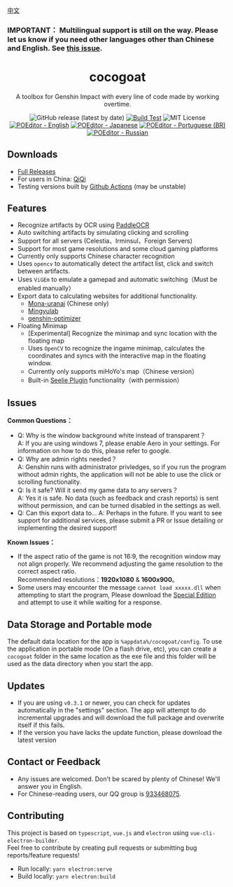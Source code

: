 [中文](https://github.com/YuehaiTeam/cocogoat/blob/main/README.md)
### IMPORTANT： Multilingual support is still on the way. Please let us know if you need other languages other than Chinese and English. See [this issue](https://github.com/YuehaiTeam/cocogoat/issues/6).

<div align="center">

# cocogoat  
A toolbox for Genshin Impact with every line of code made by working overtime.

![GitHub release (latest by date)](https://img.shields.io/github/v/release/YuehaiTeam/cocogoat)
[![Build Test](https://github.com/YuehaiTeam/cocogoat/actions/workflows/build-test.yml/badge.svg)](https://github.com/YuehaiTeam/cocogoat/actions/workflows/build-test.yml)
![MIT License](https://shields.io/badge/license-MIT-green)
[![POEditor - English](https://img.shields.io/poeditor/progress/434087/en?token=d0ebc6efc6db6d4c57aaa1103a0c4abd)](https://poeditor.com/join/project?hash=jZiEtV01OO)
[![POEditor - Japanese](https://img.shields.io/poeditor/progress/434087/ja?token=d0ebc6efc6db6d4c57aaa1103a0c4abd)](https://poeditor.com/join/project?hash=jZiEtV01OO)
[![POEditor - Portuguese (BR)](https://img.shields.io/poeditor/progress/434087/pt-br?token=d0ebc6efc6db6d4c57aaa1103a0c4abd)](https://poeditor.com/join/project?hash=jZiEtV01OO)
[![POEditor - Russian](https://img.shields.io/poeditor/progress/434087/ru?token=d0ebc6efc6db6d4c57aaa1103a0c4abd)](https://poeditor.com/join/project?hash=jZiEtV01OO)

</div>

## Downloads
 - [Full Releases](https://github.com/YuehaiTeam/cocogoat/releases) 
 - For users in China: [QiQi](https://77.cocogoat.work/v1/ascension/)
 - Testing versions built by [Github Actions](https://github.com/YuehaiTeam/cocogoat/actions/workflows/build-test.yml) (may be unstable)

## Features
 - Recognize artifacts by OCR using [PaddleOCR](https://github.com/PaddlePaddle/PaddleOCR)
 - Auto switching artifacts by simulating clicking and scrolling
 - Support for all servers (Celestia、Irminsul、Foreign Servers)  
 - Support for most game resolutions and some cloud gaming platforms  
 - Currently only supports Chinese character recognition
 - Uses `opencv` to automatically detect the artifact list, click and switch between artifacts.
 - Uses `ViGEm` to emulate a gamepad and automatic switching（Must be enabled manually）
 - Export data to calculating websites for additional functionality.
   - [Mona-uranai](https://www.mona-uranai.com/) (Chinese only)
   - [Mingyulab](https://genshin.mingyulab.com/)  
   - [genshin-optimizer](https://frzyc.github.io/genshin-optimizer/)  
 - Floating Minimap
   - [Experimental] Recognize the minimap and sync location with the floating map
   - Uses `OpenCV` to recognize the ingame minimap, calculates the coordinates and syncs with the interactive map in the floating window.
   - Currently only supports miHoYo's map（Chinese version）
   - Built-in [Seelie Plugin](https://chrome.google.com/webstore/detail/seelie/jkapcfbicpbhigopkhpielmbkgfchdgh) functionality（with permission）

## Issues
**Common Questions：**
 - Q: Why is the window background white instead of transparent？  
   A: If you are using windows 7, please enable Aero in your settings. For information on how to do this, please refer to google.
 - Q: Why are admin rights needed？  
   A: Genshin runs with administrator privledges, so if you run the program without admin rights, the application will not be able to use the click or scrolling functionality.
 - Q: Is it safe? Will it send my game data to any servers？  
   A: Yes it is safe. No data (such as feedback and crash reports) is sent without permission, and can be turned disabled in the settings as well.
 - Q: Can this export data to...
   A: Perhaps in the future. If you want to see support for additional services, please submit a PR or Issue detailing or implementing the desired support!

**Known Issues：**
 - If the aspect ratio of the game is not 16:9, the recognition window may not align properly. We recommend adjusting the game resolution to the correct aspect ratio.  
   Recommended resolutions：**1920x1080** & **1600x900**。
 - Some users may encounter the message `cannot load xxxxx.dll` when attempting to start the program, Please download the [Special Edition](https://77.cocogoat.work/v1/ascension/特制版/) and attempt to use it while waiting for a response.
   
## Data Storage and Portable mode
The default data location for the app is `%appdata%/cocogoat/config`. To use the application in portable mode (On a flash drive, etc), you can create a `cocogoat` folder in the same location as the exe file and this folder will be used as the data directory when you start the app.

## Updates
 - If you are using `v0.3.1` or newer, you can check for updates automatically in the "settings" section.
   The app will attempt to do incremental upgrades and will download the full package and overwrite itself if this fails.
 - If the version you have lacks the update function, please download the latest version

## Contact or Feedback
 - Any issues are welcomed. Don't be scared by plenty of Chinese! We'll answer you in English.
 - For Chinese-reading users, our QQ group is [933468075](https://jq.qq.com/?_wv=1027&k=Pl2MFHcA).

## Contributing
This project is based on `typescript`, `vue.js` and `electron` using `vue-cli-electron-builder`.  
Feel free to contribute by creating pull requests or submitting bug reports/feature requests!

 - Run locally: `yarn electron:serve`
 - Build locally: `yarn electron:build`
